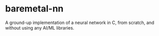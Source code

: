 # baremetal-nn
A ground-up implementation of a neural network in C, from scratch, and without using any AI/ML libraries.
